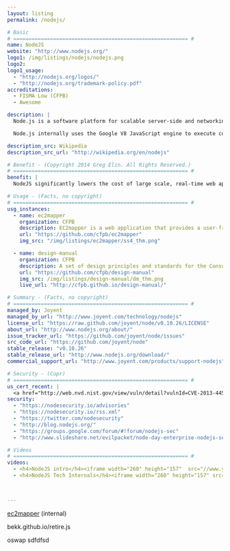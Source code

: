 ```yaml
---
layout: listing
permalink: /nodejs/

# Basic
# ========================================================= #
name: NodeJS
website: "http://www.nodejs.org/"
logo1: /img/listings/nodejs/nodejs.png
logo2:
logo1_usage:
  - "http://nodejs.org/logos/"
  - "http://nodejs.org/trademark-policy.pdf"
accreditations:
  - FISMA Low (CFPB)
  - Awesome

description: |
  Node.js is a software platform for scalable server-side and networking applications. Node.js applications are written in JavaScript, and can be run within the Node.js runtime on Windows, Mac OS X and Linux with no changes.

  Node.js internally uses the Google V8 JavaScript engine to execute code, and a large percentage of the basic modules are written in JavaScript. Node.js contains a built-in HTTP server library, making it possible to run a web server without Apache or Lighttpd.

description_src: Wikipedia
description_src_url: "http://wikipedia.org/en/nodejs"

# Benefit - (Copyright 2014 Greg Elin. All Rights Reserved.)
# ========================================================= #
benefit: |
  NodeJS significantly lowers the cost of large scale, real-time web apps with lots of interactions back and forth between the user and the server or between the users. NodeJS is also useful when user interactions trigger different types of events on the server that take varying amounts of time to complete. 

# Usage - (Facts, no copyright)
# ========================================================= #
usg_instances:
  - name: ec2mapper
    organization: CFPB
    description: EC2mapper is a web application that provides a user-friendly interface to view Amazon AWS network configurations, while allowing changes to be easily tracked over time.
    url: "https://github.com/cfpb/ec2mapper"
    img_src: "/img/listings/ec2mapper/ss4_thm.png"

  - name: design-manual
    organization: CFPB
    description: A set of design principles and standards for the Consumer Financial Protection Bureau. 
    url: "https://github.com/cfpb/design-manual"
    img_src: /img/listings/design-manual/dm_thm.png
    live_url: "http://cfpb.github.io/design-manual/"

# Summary - (Facts, no copyright)
# ========================================================= #
managed_by: Joyent
managed_by_url: "http://www.joyent.com/technology/nodejs"
license_url: "https://raw.github.com/joyent/node/v0.10.26/LICENSE"
about_url: "http://www.nodejs.org/about/"
issue_tracker_url: "https://github.com/joyent/node/issues"
src_code_url: "https://github.com/joyent/node"
stable_release: "v0.10.26"
stable_release_url: "http://www.nodejs.org/download/"
commercial_support_url: "http://www.joyent.com/products/support-nodejs"

# Security - (Copr)
# ========================================================= #
us_cert_recent: |
  <a href="http://web.nvd.nist.gov/view/vuln/detail?vulnId=CVE-2013-4450">10/21/2013 - CVE-2013-4450</a> <span class="text-warning">Medium severity</span> The HTTP server in Node.js 0.10.x before 0.10.21 and 0.8.x before 0.8.26 allows remote attackers to cause a denial of service (memory and CPU consumption) by sending a large number of pipelined requests without reading the response.
security:
  - "https://nodesecurity.io/advisories"
  - "https://nodesecurity.io/rss.xml"
  - "https://twitter.com/nodesecurity"
  - "http://blog.nodejs.org/"
  - "https://groups.google.com/forum/#!forum/nodejs-sec"
  - "http://www.slideshare.net/evilpacket/node-day-enterprise-nodejs-security"

# Videos
# ========================================================= #
videos:
  - <h4>NodeJS intro</h4><iframe width="260" height="157"  src="//www.youtube.com/embed/GJmFG4ffJZU" frameborder="0" allowfullscreen></iframe>
  - <h4>NodeJS Tech Internals</h4><iframe width="260" height="157" src="http://www.youtube.com/embed/L0pjVcIsU6A" frameborder="0" allowfullscreen></iframe>
  


---
```


[ec2mapper](https://github.com/cfpb/ec2mapper "ec2mapper on GitHub") (internal)



bekk.github.io/retire.js

oswap
sdfdfsd
